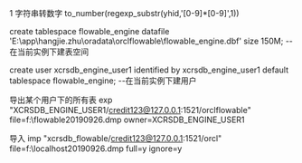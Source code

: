 1 字符串转数字 to_number(regexp_substr(yhid,'[0-9]*[0-9]',1))

create tablespace flowable_engine datafile 'E:\app\hangjie.zhu\oradata\orclflowable\flowable_engine.dbf' size 150M; -- 在当前实例下建表空间

create user xcrsdb_engine_user1 identified by xcrsdb_engine_user1 default tablespace flowable_engine; --在当前实例下建用户


导出某个用户下的所有表
exp "XCRSDB_ENGINE_USER1/credit123@127.0.0.1:1521/orclflowable" file=f:\flowable20190926.dmp  owner=XCRSDB_ENGINE_USER1

导入
imp "xcrsdb_flowable/credit123@127.0.0.1:1521/orcl" file=f:\localhost20190926.dmp full=y ignore=y


